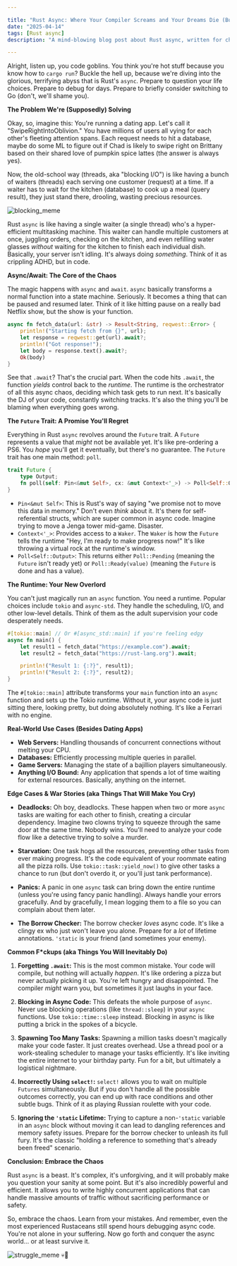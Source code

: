 ```yaml
---

title: "Rust Async: Where Your Compiler Screams and Your Dreams Die (But, Like, Efficiently)"
date: "2025-04-14"
tags: [Rust async]
description: "A mind-blowing blog post about Rust async, written for chaotic Gen Z engineers who enjoy existential dread wrapped in memory safety."

---
```


Alright, listen up, you code goblins. You think you're hot stuff because you know how to `cargo run`? Buckle the hell up, because we're diving into the glorious, terrifying abyss that is Rust's `async`. Prepare to question your life choices. Prepare to debug for days. Prepare to briefly consider switching to Go (don't, we'll shame you).

**The Problem We're (Supposedly) Solving**

Okay, so, imagine this: You're running a dating app. Let's call it "SwipeRightIntoOblivion." You have millions of users all vying for each other's fleeting attention spans. Each request needs to hit a database, maybe do some ML to figure out if Chad is likely to swipe right on Brittany based on their shared love of pumpkin spice lattes (the answer is always yes).

Now, the old-school way (threads, aka "blocking I/O") is like having a bunch of waiters (threads) each serving one customer (request) at a time. If a waiter has to wait for the kitchen (database) to cook up a meal (query result), they just stand there, drooling, wasting precious resources.

![blocking_meme](https://i.kym-cdn.com/photos/images/newsfeed/001/493/307/b85.png)

Rust `async` is like having a single waiter (a single thread) who's a hyper-efficient multitasking machine. This waiter can handle multiple customers at once, juggling orders, checking on the kitchen, and even refilling water glasses *without* waiting for the kitchen to finish each individual dish. Basically, your server isn't idling. It's always doing *something*. Think of it as crippling ADHD, but in code.

**Async/Await: The Core of the Chaos**

The magic happens with `async` and `await`.  `async` basically transforms a normal function into a state machine. Seriously. It becomes a thing that can be paused and resumed later.  Think of it like hitting pause on a really bad Netflix show, but the show is your function.

```rust
async fn fetch_data(url: &str) -> Result<String, reqwest::Error> {
    println!("Starting fetch from {}", url);
    let response = reqwest::get(url).await?;
    println!("Got response!");
    let body = response.text().await?;
    Ok(body)
}
```

See that `.await`? That's the crucial part. When the code hits `.await`, the function *yields* control back to the *runtime*. The runtime is the orchestrator of all this async chaos, deciding which task gets to run next.  It's basically the DJ of your code, constantly switching tracks. It's also the thing you'll be blaming when everything goes wrong.

**The `Future` Trait: A Promise You'll Regret**

Everything in Rust `async` revolves around the `Future` trait.  A `Future` represents a value that *might* not be available yet. It's like pre-ordering a PS6. You *hope* you'll get it eventually, but there's no guarantee.  The `Future` trait has one main method: `poll`.

```rust
trait Future {
    type Output;
    fn poll(self: Pin<&mut Self>, cx: &mut Context<'_>) -> Poll<Self::Output>;
}
```

*   `Pin<&mut Self>`: This is Rust's way of saying "we promise not to move this data in memory."  Don't even *think* about it.  It's there for self-referential structs, which are super common in async code. Imagine trying to move a Jenga tower mid-game. Disaster.
*   `Context<'_>`: Provides access to a `Waker`.  The `Waker` is how the `Future` tells the runtime "Hey, I'm ready to make progress now!"  It's like throwing a virtual rock at the runtime's window.
*   `Poll<Self::Output>`: This returns either `Poll::Pending` (meaning the `Future` isn't ready yet) or `Poll::Ready(value)` (meaning the `Future` is done and has a value).

**The Runtime: Your New Overlord**

You can't just magically run an `async` function. You need a runtime. Popular choices include `tokio` and `async-std`.  They handle the scheduling, I/O, and other low-level details. Think of them as the adult supervision your code desperately needs.

```rust
#[tokio::main] // Or #[async_std::main] if you're feeling edgy
async fn main() {
    let result1 = fetch_data("https://example.com").await;
    let result2 = fetch_data("https://rust-lang.org").await;

    println!("Result 1: {:?}", result1);
    println!("Result 2: {:?}", result2);
}
```

The `#[tokio::main]` attribute transforms your `main` function into an `async` function and sets up the Tokio runtime. Without it, your async code is just sitting there, looking pretty, but doing absolutely nothing. It's like a Ferrari with no engine.

**Real-World Use Cases (Besides Dating Apps)**

*   **Web Servers:** Handling thousands of concurrent connections without melting your CPU.
*   **Databases:** Efficiently processing multiple queries in parallel.
*   **Game Servers:** Managing the state of a bajillion players simultaneously.
*   **Anything I/O Bound:** Any application that spends a lot of time waiting for external resources. Basically, anything on the internet.

**Edge Cases & War Stories (aka Things That Will Make You Cry)**

*   **Deadlocks:** Oh boy, deadlocks. These happen when two or more `async` tasks are waiting for each other to finish, creating a circular dependency. Imagine two clowns trying to squeeze through the same door at the same time. Nobody wins. You'll need to analyze your code flow like a detective trying to solve a murder.

*   **Starvation:** One task hogs all the resources, preventing other tasks from ever making progress.  It's the code equivalent of your roommate eating all the pizza rolls.  Use `tokio::task::yield_now()` to give other tasks a chance to run (but don't overdo it, or you'll just tank performance).

*   **Panics:** A panic in one `async` task can bring down the entire runtime (unless you're using fancy panic handling).  Always handle your errors gracefully. And by gracefully, I mean logging them to a file so you can complain about them later.

*   **The Borrow Checker:** The borrow checker *loves* async code. It's like a clingy ex who just won't leave you alone.  Prepare for a *lot* of lifetime annotations.  `'static` is your friend (and sometimes your enemy).

**Common F\*ckups (aka Things You Will Inevitably Do)**

1.  **Forgetting `.await`:**  This is the most common mistake.  Your code will compile, but nothing will actually *happen*.  It's like ordering a pizza but never actually picking it up. You're left hungry and disappointed. The compiler *might* warn you, but sometimes it just laughs in your face.

2.  **Blocking in Async Code:**  This defeats the whole purpose of `async`.  Never use blocking operations (like `thread::sleep`) in your `async` functions.  Use `tokio::time::sleep` instead.  Blocking in async is like putting a brick in the spokes of a bicycle.

3.  **Spawning Too Many Tasks:**  Spawning a million tasks doesn't magically make your code faster. It just creates overhead.  Use a thread pool or a work-stealing scheduler to manage your tasks efficiently. It's like inviting the entire internet to your birthday party. Fun for a bit, but ultimately a logistical nightmare.

4.  **Incorrectly Using `select!`:**  `select!` allows you to wait on multiple `Futures` simultaneously. But if you don't handle all the possible outcomes correctly, you can end up with race conditions and other subtle bugs.  Think of it as playing Russian roulette with your code.

5.  **Ignoring the `'static` Lifetime:** Trying to capture a non-`'static` variable in an `async` block without moving it can lead to dangling references and memory safety issues. Prepare for the borrow checker to unleash its full fury. It's the classic "holding a reference to something that's already been freed" scenario.

**Conclusion: Embrace the Chaos**

Rust `async` is a beast. It's complex, it's unforgiving, and it will probably make you question your sanity at some point. But it's also incredibly powerful and efficient.  It allows you to write highly concurrent applications that can handle massive amounts of traffic without sacrificing performance or safety.

So, embrace the chaos. Learn from your mistakes. And remember, even the most experienced Rustaceans still spend hours debugging async code. You're not alone in your suffering. Now go forth and conquer the async world... or at least survive it.

![struggle_meme](https://imgflip.com/s/meme/This-Is-Fine.jpg)
💀🙏
